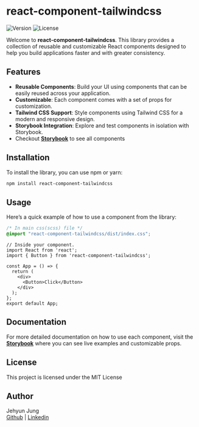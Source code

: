 # react-component-tailwindcss
![Version](https://img.shields.io/badge/version-0.0.3-blue.svg) 
![License](https://img.shields.io/badge/license-MIT-green.svg)

Welcome to **react-component-tailwindcss**. This library provides a collection of reusable and customizable React components designed to help you build applications faster and with greater consistency.

## Features

- **Reusable Components**: Build your UI using components that can be easily reused across your application.
- **Customizable**: Each component comes with a set of props for customization.
- **Tailwind CSS Support**: Style components using Tailwind CSS for a modern and responsive design.
- **Storybook Integration**: Explore and test components in isolation with Storybook. 
- Checkout **[Storybook](https://victorious-mushroom-03215740f.5.azurestaticapps.net/?path=/docs/components-button--docs)** to see all components

## Installation

To install the library, you can use npm or yarn:

```bash
npm install react-component-tailwindcss
```

## Usage
Here’s a quick example of how to use a component from the library:
```css
/* In main css(scss) file */
@import "react-component-tailwindcss/dist/index.css";
```

```tsx
// Inside your component.
import React from 'react';
import { Button } from 'react-component-tailwindcss';

const App = () => {
  return (
    <div>
      <Button>Click</Button>
    </div>
  );
};
export default App;
```

## Documentation
For more detailed documentation on how to use each component, visit the **[Storybook](https://victorious-mushroom-03215740f.5.azurestaticapps.net/?path=/docs/components-button--docs)** where you can see live examples and customizable props.

## License
This project is licensed under the MIT License

## Author
Jehyun Jung <br>
[Github](https://github.com/congmul) | [Linkedin](https://www.linkedin.com/in/jehyun-jung-bb247813b/)